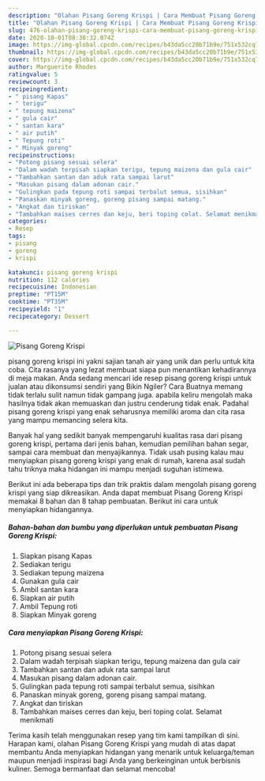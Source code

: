 ```yaml
---
description: "Olahan Pisang Goreng Krispi | Cara Membuat Pisang Goreng Krispi Yang Lezat Sekali"
title: "Olahan Pisang Goreng Krispi | Cara Membuat Pisang Goreng Krispi Yang Lezat Sekali"
slug: 476-olahan-pisang-goreng-krispi-cara-membuat-pisang-goreng-krispi-yang-lezat-sekali
date: 2020-10-01T08:38:32.074Z
image: https://img-global.cpcdn.com/recipes/b43da5cc20b71b9e/751x532cq70/pisang-goreng-krispi-foto-resep-utama.jpg
thumbnail: https://img-global.cpcdn.com/recipes/b43da5cc20b71b9e/751x532cq70/pisang-goreng-krispi-foto-resep-utama.jpg
cover: https://img-global.cpcdn.com/recipes/b43da5cc20b71b9e/751x532cq70/pisang-goreng-krispi-foto-resep-utama.jpg
author: Marguerite Rhodes
ratingvalue: 5
reviewcount: 3
recipeingredient:
- " pisang Kapas"
- " terigu"
- " tepung maizena"
- " gula cair"
- " santan kara"
- " air putih"
- " Tepung roti"
- " Minyak goreng"
recipeinstructions:
- "Potong pisang sesuai selera"
- "Dalam wadah terpisah siapkan terigu, tepung maizena dan gula cair"
- "Tambahkan santan dan aduk rata sampai larut"
- "Masukan pisang dalam adonan cair."
- "Gulingkan pada tepung roti sampai terbalut semua, sisihkan"
- "Panaskan minyak goreng, goreng pisang sampai matang."
- "Angkat dan tiriskan"
- "Tambahkan maises cerres dan keju, beri toping colat. Selamat menikmati"
categories:
- Resep
tags:
- pisang
- goreng
- krispi

katakunci: pisang goreng krispi 
nutrition: 112 calories
recipecuisine: Indonesian
preptime: "PT15M"
cooktime: "PT35M"
recipeyield: "1"
recipecategory: Dessert

---
```



![Pisang Goreng Krispi](https://img-global.cpcdn.com/recipes/b43da5cc20b71b9e/751x532cq70/pisang-goreng-krispi-foto-resep-utama.jpg)


pisang goreng krispi ini yakni sajian tanah air yang unik dan perlu untuk kita coba. Cita rasanya yang lezat membuat siapa pun menantikan kehadirannya di meja makan.
Anda sedang mencari ide resep pisang goreng krispi untuk jualan atau dikonsumsi sendiri yang Bikin Ngiler? Cara Buatnya memang tidak terlalu sulit namun tidak gampang juga. apabila keliru mengolah maka hasilnya tidak akan memuaskan dan justru cenderung tidak enak. Padahal pisang goreng krispi yang enak seharusnya memiliki aroma dan cita rasa yang mampu memancing selera kita.

Banyak hal yang sedikit banyak mempengaruhi kualitas rasa dari pisang goreng krispi, pertama dari jenis bahan, kemudian pemilihan bahan segar, sampai cara membuat dan menyajikannya. Tidak usah pusing kalau mau menyiapkan pisang goreng krispi yang enak di rumah, karena asal sudah tahu triknya maka hidangan ini mampu menjadi suguhan istimewa.




Berikut ini ada beberapa tips dan trik praktis dalam mengolah pisang goreng krispi yang siap dikreasikan. Anda dapat membuat Pisang Goreng Krispi memakai 8 bahan dan 8 tahap pembuatan. Berikut ini cara untuk menyiapkan hidangannya.

<!--inarticleads1-->

##### Bahan-bahan dan bumbu yang diperlukan untuk pembuatan Pisang Goreng Krispi:

1. Siapkan  pisang Kapas
1. Sediakan  terigu
1. Sediakan  tepung maizena
1. Gunakan  gula cair
1. Ambil  santan kara
1. Siapkan  air putih
1. Ambil  Tepung roti
1. Siapkan  Minyak goreng




<!--inarticleads2-->

##### Cara menyiapkan Pisang Goreng Krispi:

1. Potong pisang sesuai selera
1. Dalam wadah terpisah siapkan terigu, tepung maizena dan gula cair
1. Tambahkan santan dan aduk rata sampai larut
1. Masukan pisang dalam adonan cair.
1. Gulingkan pada tepung roti sampai terbalut semua, sisihkan
1. Panaskan minyak goreng, goreng pisang sampai matang.
1. Angkat dan tiriskan
1. Tambahkan maises cerres dan keju, beri toping colat. Selamat menikmati




Terima kasih telah menggunakan resep yang tim kami tampilkan di sini. Harapan kami, olahan Pisang Goreng Krispi yang mudah di atas dapat membantu Anda menyiapkan hidangan yang menarik untuk keluarga/teman maupun menjadi inspirasi bagi Anda yang berkeinginan untuk berbisnis kuliner. Semoga bermanfaat dan selamat mencoba!
